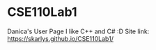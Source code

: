 # CSE110Lab1
Danica's User Page
I like C++ and C# :D 
Site link: https://skarlys.github.io/CSE110Lab1/

